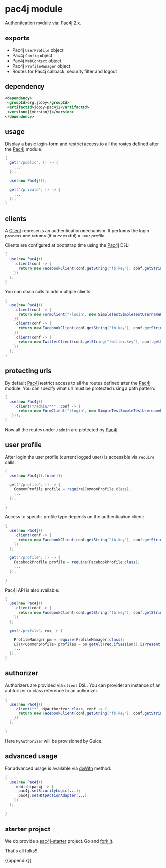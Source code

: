 # pac4j module

Authentication module via: <a href="https://github.com/pac4j/pac4j">Pac4j 2.x</a>.

## exports

* Pac4j `UserProfile` object
* Pac4j `Config` object
* Pac4j `WebContext` object
* Pac4j `ProfileManager` object
* Routes for Pac4j callback, security filter and logout

## dependency

```xml
<dependency>
 <groupId>org.jooby</groupId>
 <artifactId>jooby-pac4j2</artifactId>
 <version>{{version}}</version>
</dependency>
```

## usage

Display a basic login-form and restrict access to all the routes defined after the [Pac4j]({{defdocs}}/pac4j/Pac4j.html) module:

```java
{
  get("/public", () -> {
    ...
  });

  use(new Pac4j());

  get("/private", () -> {
    ...
  });
}
```

## clients

A <a href="http://www.pac4j.org/docs/clients.html">Client</a> represents an authentication mechanism. It performs the login process and returns (if successful) a user profile

Clients are configured at bootstrap time using the [Pac4j]({{defdocs}}/pac4j/Pac4j.html) DSL:

```java
{
  use(new Pac4j()
    .client(conf -> {
      return new FacebookClient(conf.getString("fb.key"), conf.getString("fb.secret"));
    })
  );
}
```

You can chain calls to add multiple clients:

```java
{
  use(new Pac4j()
    .client(conf -> {
      return new FormClient("/login", new SimpleTestSimpleTestUsernamePasswordAuthenticator());
    })
    .client(conf -> {
      return new FacebookClient(conf.getString("fb.key"), conf.getString("fb.secret"));
    })
    .client(conf -> {
      return new TwitterClient(conf.getString("twitter.key"), conf.getString("twitter.secret"));
    })
  );
}
```

## protecting urls

By default [Pac4j]({{defdocs}}/pac4j/Pac4j.html) restrict access to all the routes defined after the [Pac4j]({{defdocs}}/pac4j/Pac4j.html) module. You can specify what url must be protected using a path pattern:

```java
{
  use(new Pac4j()
    .client("/admin/**", conf -> {
      return new FormClient("/login", new SimpleTestSimpleTestUsernamePasswordAuthenticator());
   }));
}
```

Now all the routes under ```/admin``` are protected by [Pac4j]({{defdocs}}/pac4j/Pac4j.html).

## user profile

After login the user profile (current logged user) is accessible via ```require``` calls:

```java
{
  use(new Pac4j().form());

  get("/profile", () -> {
    CommonProfile profile = require(CommonProfile.class);
    ...
  });

}
```

Access to specific profile type depends on the authentication client:

```java
{
  use(new Pac4j()
    .client(conf -> {
      return new FacebookClient(conf.getString("fb.key"), conf.getString("fb.secret"));
    })
  );

  get("/profile", () -> {
    FacebookProfile profile = require(FacebookProfile.class);
    ...
  });

}
```

Pac4j API is also available:

```java
{
  use(new Pac4j()
    .client(conf -> {
      return new FacebookClient(conf.getString("fb.key"), conf.getString("fb.secret"));
    })
  );

  get("/profile", req -> {

    ProfileManager pm = require(ProfileManager.class);
    List<Commonprofile> profiles = pm.getAll(req.ifSession().isPresent());
    ...
  });
}
```

## authorizer

Authorizers are provided via ```client``` DSL. You can provider an instance of an auhtorizer or class reference to an authorizer.

```java
{
  use(new Pac4j()
    .client("*", MyAuthorizer.class, conf -> {
      return new FacebookClient(conf.getString("fb.key"), conf.getString("fb.secret"));
    })
  );

}
```

Here ```MyAuthorizer``` will be provisioned by Guice.

## advanced usage

For advanced usage is available via [doWith]({{defdocs}}/pac4j/Pac4j.html#doWith(--java.util.function.Consumer--)) method:

```java
{
  use(new Pac4j()
    .doWith(pac4j -> {
      pac4j.setSecurityLogic(...);
      pac4j.setHttpActionAdapter(...);
    })
  );

}
```

## starter project

We do provide a [pac4j-starter](https://github.com/jooby-project/pac4j-starter) project. Go and [fork it](https://github.com/jooby-project/pac4j-starter).

That's all folks!!


{{appendix}}